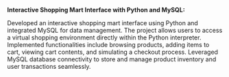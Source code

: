 **Interactive Shopping Mart Interface with Python and MySQL:** 

Developed an interactive shopping mart interface using Python and integrated MySQL for data management. The project allows users to access a virtual shopping environment directly within the Python interpreter.
Implemented functionalities include browsing products, adding items to cart, viewing cart contents, and simulating a checkout process. Leveraged MySQL database connectivity to store and manage product inventory and user transactions seamlessly.
